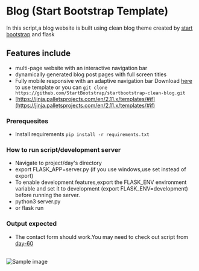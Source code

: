 # Blog (Start Bootstrap Template)

In this script,a blog website is built using clean blog theme created by [start bootstrap](https://startbootstrap.com/) and flask
## Features include
- multi-page website with an interactive navigation bar
- dynamically generated blog post pages with full screen titles
- Fully mobile responsive with an adaptive navigation bar 
Download [here](https://startbootstrap.com/theme/clean-blog) to use template or you can `git clone https://github.com/StartBootstrap/startbootstrap-clean-blog.git`
- [https://jinja.palletsprojects.com/en/2.11.x/templates/#if](https://jinja.palletsprojects.com/en/2.11.x/templates/#if)

### Prerequesites
- Install requirements `pip install -r requirements.txt`

### How to run script/development server
- Navigate to project/day's directory
- export FLASK_APP=server.py (if you use windows,use set instead of export)
- To enable development features,export the FLASK_ENV environment variable and set it to development (export FLASK_ENV=development) before running the server.
- python3 server.py
- or flask run

### Output expected

- The contact form should work.You may need to check out script from [day-60](https://github.com/ima-eky/100-days-of-code-course/tree/main/day-60)

<br>
<img src="https://github.com/ima-eky/100-days-of-code-course/blob/main/img/blog.png" title="Sample image" />
